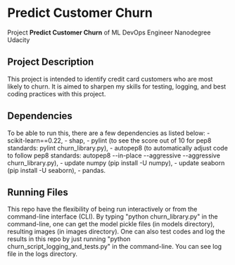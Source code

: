 # Predict Customer Churn

Project **Predict Customer Churn** of ML DevOps Engineer Nanodegree Udacity

## Project Description
This project is intended to identify credit card customers who are most likely to churn. 
It is aimed to sharpen my skills for testing, logging, and best coding practices with this project. 

## Dependencies
To be able to run this, there are a few dependencies as listed below:
    - scikit-learn==0.22,
    - shap,
    - pylint (to see the score out of 10 for pep8 standards: pylint churn_library.py),
    - autopep8 (to automatically adjust code to follow pep8 standards: autopep8 --in-place --aggressive --aggressive churn_library.py),
    - update numpy (pip install -U numpy),
    - update seaborn (pip install -U seaborn),
    - pandas.

## Running Files
This repo have the flexibility of being run interactively or from the command-line interface (CLI). 
By typing "python churn_library.py" in the command-line, one can get the model pickle files (in models directory), resulting images (in images directory).
One can also test codes and log the results in this repo by just running "python churn_script_logging_and_tests.py" in the command-line. You can see log file in the logs directory.



